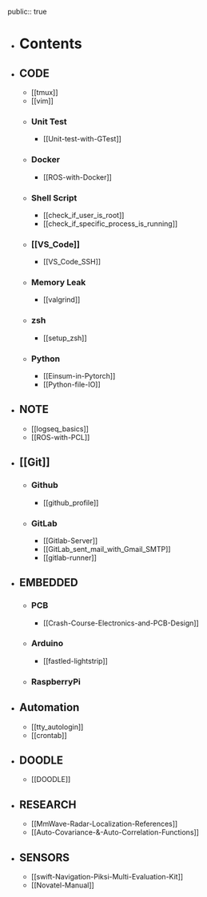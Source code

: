 public:: true

- # Contents
- ## CODE
	- [[tmux]]
	- [[vim]]
	- ### Unit Test
		- [[Unit-test-with-GTest]]
	- ### Docker
		- [[ROS-with-Docker]]
	- ### Shell Script
		- [[check_if_user_is_root]]
		- [[check_if_specific_process_is_running]]
	- ### [[VS_Code]]
		- [[VS_Code_SSH]]
	- ### Memory Leak
		- [[valgrind]]
	- ### zsh
		- [[setup_zsh]]
	- ### Python
		- [[Einsum-in-Pytorch]]
		- [[Python-file-IO]]
- ## NOTE
	- [[logseq_basics]]
	- [[ROS-with-PCL]]
- ## [[Git]]
	- ### Github
		- [[github_profile]]
	- ### GitLab
		- [[Gitlab-Server]]
		- [[GitLab_sent_mail_with_Gmail_SMTP]]
		- [[gitlab-runner]]
- ## EMBEDDED
	- ### PCB
		- [[Crash-Course-Electronics-and-PCB-Design]]
	- ### Arduino
		- [[fastled-lightstrip]]
	- ### RaspberryPi
- ## Automation
	- [[tty_autologin]]
	- [[crontab]]
- ## DOODLE
	- [[DOODLE]]
- ## RESEARCH
	- [[MmWave-Radar-Localization-References]]
	- [[Auto-Covariance-&-Auto-Correlation-Functions]]
- ## SENSORS
	- [[swift-Navigation-Piksi-Multi-Evaluation-Kit]]
	- [[Novatel-Manual]]
